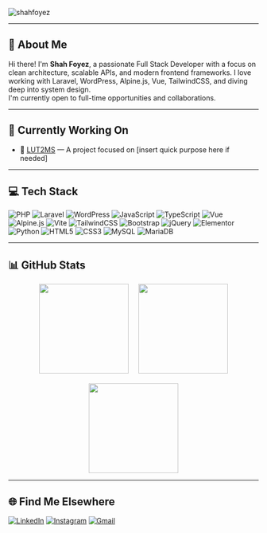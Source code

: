 <p align="left">
  <img src="https://komarev.com/ghpvc/?username=shahfoyez&label=Profile%20views&color=0e75b6&style=flat" alt="shahfoyez" />
</p>

---

## 👋 About Me

Hi there! I'm **Shah Foyez**, a passionate Full Stack Developer with a focus on clean architecture, scalable APIs, and modern frontend frameworks. I love working with Laravel, WordPress, Alpine.js, Vue, TailwindCSS, and diving deep into system design.  
I'm currently open to full-time opportunities and collaborations.

---

## 🔭 Currently Working On

- 🚀 [LUT2MS](#) — A project focused on [insert quick purpose here if needed]

---

## 💻 Tech Stack

![PHP](https://img.shields.io/badge/PHP-777BB4?style=flat-square&logo=php&logoColor=white)
![Laravel](https://img.shields.io/badge/Laravel-FF2D20?style=flat-square&logo=laravel&logoColor=white)
![WordPress](https://img.shields.io/badge/Wordpress-21759B?style=flat-square&logo=wordpress&logoColor=white)
![JavaScript](https://img.shields.io/badge/JavaScript-F7DF1E?style=flat-square&logo=javascript&logoColor=black)
![TypeScript](https://img.shields.io/badge/TypeScript-007ACC?style=flat-square&logo=typescript&logoColor=white)
![Vue](https://img.shields.io/badge/Vue.js-35495E?style=flat-square&logo=vue.js&logoColor=4FC08D)
![Alpine.js](https://img.shields.io/badge/Alpine.js-8BC0D0?style=flat-square&logo=alpine.js&logoColor=white)
![Vite](https://img.shields.io/badge/Vite-593D88?style=flat-square&logo=vite&logoColor=white)
![TailwindCSS](https://img.shields.io/badge/Tailwind_CSS-38B2AC?style=flat-square&logo=tailwind-css&logoColor=white)
![Bootstrap](https://img.shields.io/badge/Bootstrap-563D7C?style=flat-square&logo=bootstrap&logoColor=white)
![jQuery](https://img.shields.io/badge/jQuery-0769AD?style=flat-square&logo=jquery&logoColor=white)
![Elementor](https://img.shields.io/badge/Elementor-9146FF?style=flat-square&logo=elementor&logoColor=white)
![Python](https://img.shields.io/badge/Python-3776AB?style=flat-square&logo=python&logoColor=white)
![HTML5](https://img.shields.io/badge/HTML5-E34F26?style=flat-square&logo=html5&logoColor=white)
![CSS3](https://img.shields.io/badge/CSS3-1572B6?style=flat-square&logo=css3&logoColor=white)
![MySQL](https://img.shields.io/badge/MySQL-005C84?style=flat-square&logo=mysql&logoColor=white)
![MariaDB](https://img.shields.io/badge/MariaDB-003545?style=flat-square&logo=mariadb&logoColor=white)

---

## 📊 GitHub Stats

<div align="center" style="display: flex; flex-wrap: wrap; justify-content: center; gap: 20px;">

  <img src="https://github-readme-stats.vercel.app/api?username=shahfoyez&theme=darcula&show_icons=true&hide_border=true&count_private=true" height="180" />
  
  <img src="https://github-readme-streak-stats.herokuapp.com/?user=shahfoyez&theme=darcula&hide_border=true" height="180" />
  
  <img src="https://github-readme-stats.vercel.app/api/top-langs/?username=shahfoyez&theme=darcula&show_icons=true&hide_border=true&layout=compact" height="180" />

</div>

---

## 🌐 Find Me Elsewhere

[![LinkedIn](https://img.shields.io/badge/LinkedIn-0077B5?style=flat-square&logo=linkedin&logoColor=white)](https://bd.linkedin.com/in/shah-foyez-933a27206)
[![Instagram](https://img.shields.io/badge/Instagram-E4405F?style=flat-square&logo=instagram&logoColor=white)](https://instagram.com/shahfoyez)
[![Gmail](https://img.shields.io/badge/Gmail-D14836?style=flat-square&logo=gmail&logoColor=white)](mailto:shahfoyez7@gmail.com)
